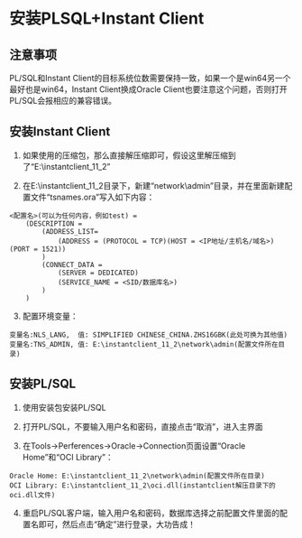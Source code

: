 # 安装PLSQL+Instant Client

## 注意事项

PL/SQL和Instant Client的目标系统位数需要保持一致，如果一个是win64另一个最好也是win64，Instant Client换成Oracle Client也要注意这个问题，否则打开PL/SQL会报相应的兼容错误。

## 安装Instant Client

1. 如果使用的压缩包，那么直接解压缩即可，假设这里解压缩到了“E:\instantclient_11_2”

2. 在E:\instantclient_11_2目录下，新建“network\admin”目录，并在里面新建配置文件“tsnames.ora”写入如下内容：

```
<配置名>(可以为任何内容，例如test) =
    (DESCRIPTION =
        (ADDRESS_LIST=
            (ADDRESS = (PROTOCOL = TCP)(HOST = <IP地址/主机名/域名>)(PORT = 1521))
        )
        (CONNECT_DATA =
            (SERVER = DEDICATED)
            (SERVICE_NAME = <SID/数据库名>)
        )
    )
```

3. 配置环境变量：

```
变量名:NLS_LANG,  值: SIMPLIFIED CHINESE_CHINA.ZHS16GBK(此处可换为其他值)
变量名:TNS_ADMIN, 值: E:\instantclient_11_2\network\admin(配置文件所在目录)
```


## 安装PL/SQL

1. 使用安装包安装PL/SQL

2. 打开PL/SQL，不要输入用户名和密码，直接点击“取消”，进入主界面

3. 在Tools->Perferences->Oracle->Connection页面设置“Oracle Home”和“OCI Library”：

```
Oracle Home: E:\instantclient_11_2\network\admin(配置文件所在目录)
OCI Library: E:\instantclient_11_2\oci.dll(instantclient解压目录下的oci.dll文件)
```

4. 重启PL/SQL客户端，输入用户名和密码，数据库选择之前配置文件里面的配置名即可，然后点击“确定”进行登录，大功告成！
